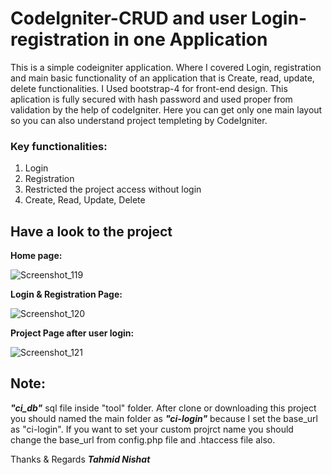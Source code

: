 
# CodeIgniter-CRUD and user Login-registration in one Application
This is a simple codeigniter application. Where I covered Login, registration and main basic functionality of an application that is Create, read, update, delete functionalities. I Used bootstrap-4 for front-end design. This aplication is fully secured with hash password and used proper from validation by the help of codeIgniter. Here you can get only one main layout so you can also understand project templeting by CodeIgniter.

### Key functionalities:
1) Login 
2) Registration
3) Restricted the project access without login
4) Create, Read, Update, Delete

## Have a look to the project

**Home page:**

![Screenshot_119](https://user-images.githubusercontent.com/43580743/54552262-e7f78500-49d9-11e9-9b6b-bdb3bdcf6eeb.png)

**Login & Registration Page:**

![Screenshot_120](https://user-images.githubusercontent.com/43580743/54552267-e7f78500-49d9-11e9-955a-c0ef69f89873.png)

**Project Page after user login:**

![Screenshot_121](https://user-images.githubusercontent.com/43580743/54552260-e75eee80-49d9-11e9-87d2-3423e7de4fc8.png)

## Note:
 ***"ci_db"*** sql file inside "tool" folder. After clone or downloading this project you should named the main folder as ***"ci-login"*** because I set the base_url as "ci-login". If you want to set your custom projrct name you should change the base_url from config.php file and .htaccess file also.

Thanks & Regards ***Tahmid Nishat***
